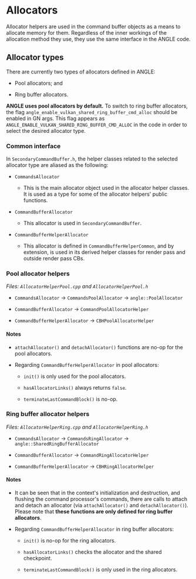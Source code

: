 # Allocators

Allocator helpers are used in the command buffer objects as a means to allocate memory for them.
Regardless of the inner workings of the allocation method they use, they use the same interface in
the ANGLE code.

## Allocator types

There are currently two types of allocators defined in ANGLE:

* Pool allocators; and

* Ring buffer allocators.

**ANGLE uses pool allocators by default.** To switch to ring buffer allocators, the flag
`angle_enable_vulkan_shared_ring_buffer_cmd_alloc` should be enabled in GN args. This flag appears
as `ANGLE_ENABLE_VULKAN_SHARED_RING_BUFFER_CMD_ALLOC` in the code in order to select the desired
allocator type.

### Common interface

In `SecondaryCommandBuffer.h`, the helper classes related to the selected allocator type are
aliased as the following:

* `CommandsAllocator`

  * This is the main allocator object used in the allocator helper classes. It is used as a type
	for some of the allocator helpers' public functions.

* `CommandBufferAllocator`

  * This allocator is used in `SecondaryCommandBuffer`.

* `CommandBufferHelperAllocator`

  * This allocator is defined in `CommandBufferHelperCommon`, and by extension, is used in its
	derived helper classes for render pass and outside render pass CBs.


### Pool allocator helpers

_Files: `AllocatorHelperPool.cpp` and `AllocatorHelperPool.h`_

- `CommandsAllocator` -> `CommandsPoolAllocator` -> `angle::PoolAllocator`

- `CommandBufferAllocator` -> `CommandPoolAllocatorHelper`

- `CommandBufferHelperAllocator` -> `CBHPoolAllocatorHelper`

#### Notes

* `attachAllocator()` and `detachAllocator()` functions are no-op for the pool allocators.

* Regarding `CommandBufferHelperAllocator` in pool allocators:

  * `init()` is only used for the pool allocators.

  * `hasAllocatorLinks()` always returns `false`.

  * `terminateLastCommandBlock()` is no-op.

### Ring buffer allocator helpers

_Files: `AllocatorHelperRing.cpp` and `AllocatorHelperRing.h`_

- `CommandsAllocator` -> `CommandsRingAllocator` -> `angle::SharedRingBufferAllocator`

- `CommandBufferAllocator` -> `CommandRingAllocatorHelper`

- `CommandBufferHelperAllocator` -> `CBHRingAllocatorHelper`

#### Notes

* It can be seen that in the context's initialization and destruction, and flushing the command
  processor's commands, there are calls to attach and detach an allocator (via `attachAllocator()`
  and `detachAllocator()`). Please note that **these functions are only defined for ring buffer
  allocators**.

* Regarding `CommandBufferHelperAllocator` in ring buffer allocators:

  * `init()` is no-op for the ring allocators.

  * `hasAllocatorLinks()` checks the allocator and the shared checkpoint.

  * `terminateLastCommandBlock()` is only used in the ring allocators.
